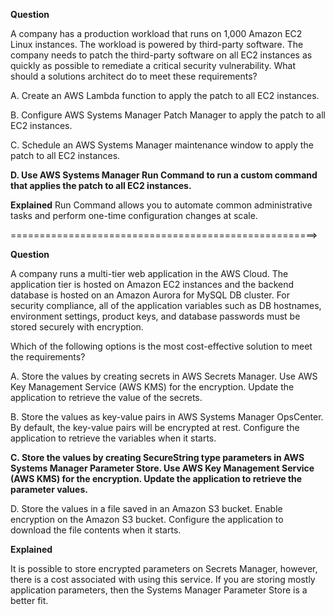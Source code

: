 **Question** 

A company has a production workload that runs on 1,000 Amazon EC2 Linux instances. The workload is powered by third-party software. The company needs to patch the third-party software on all EC2 instances as quickly as possible to remediate a critical security vulnerability.
What should a solutions architect do to meet these requirements?

A. Create an AWS Lambda function to apply the patch to all EC2 instances.

B. Configure AWS Systems Manager Patch Manager to apply the patch to all EC2 instances.

C. Schedule an AWS Systems Manager maintenance window to apply the patch to all EC2 instances.

**D. Use AWS Systems Manager Run Command to run a custom command that applies the patch to all EC2 instances.**

**Explained** Run Command allows you to automate common administrative tasks and perform one-time configuration changes at scale.

=====================================================>

**Question**

A company runs a multi-tier web application in the AWS Cloud. The application tier is hosted on Amazon EC2 instances and the backend database is hosted on an Amazon Aurora for MySQL DB cluster. For security compliance, all of the application variables such as DB hostnames, environment settings, product keys, and database passwords must be stored securely with encryption.

Which of the following options is the most cost-effective solution to meet the requirements?

A. Store the values by creating secrets in AWS Secrets Manager. Use AWS Key Management Service (AWS KMS) for the encryption. Update the application to retrieve the value of the secrets.

B. Store the values as key-value pairs in AWS Systems Manager OpsCenter. By default, the key-value pairs will be encrypted at rest. Configure the application to retrieve the variables when it starts.

**C. Store the values by creating SecureString type parameters in AWS Systems Manager Parameter Store. Use AWS Key Management Service (AWS KMS) for the encryption. Update the application to retrieve the parameter values.**

D. Store the values in a file saved in an Amazon S3 bucket. Enable encryption on the Amazon S3 bucket. Configure the application to download the file contents when it starts.

**Explained**

It is possible to store encrypted parameters on Secrets Manager, however, there is a cost associated with using this service. If you are storing mostly application parameters, then the Systems Manager Parameter Store is a better fit.